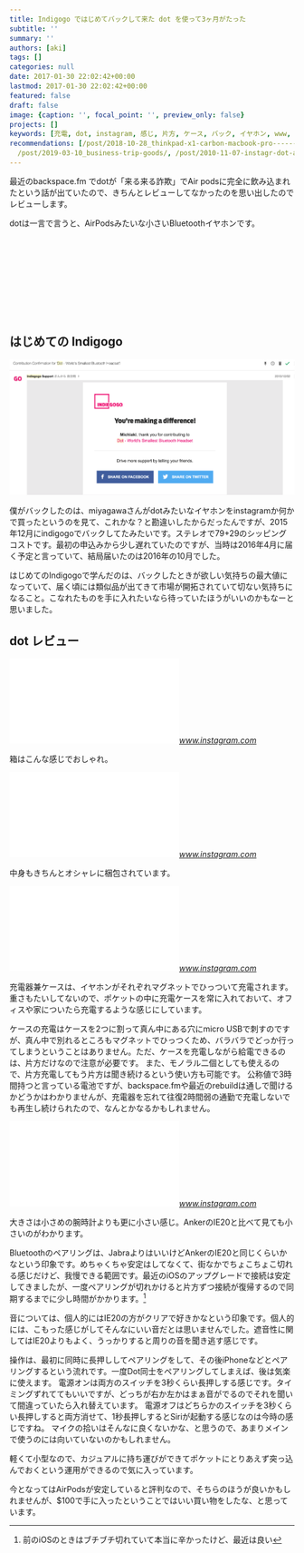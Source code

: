 ```yaml
---
title: Indigogo ではじめてバックして来た dot を使って3ヶ月がたった
subtitle: ''
summary: ''
authors: [aki]
tags: []
categories: null
date: 2017-01-30 22:02:42+00:00
lastmod: 2017-01-30 22:02:42+00:00
featured: false
draft: false
image: {caption: '', focal_point: '', preview_only: false}
projects: []
keywords: [充電, dot, instagram, 感じ, 片方, ケース, バック, イヤホン, www, '20']
recommendations: [/post/2018-10-28_thinkpad-x1-carbon-macbook-pro----------usb-type-c-------f6d8c8e77b36/,
  /post/2019-03-10_business-trip-goods/, /post/2010-11-07-instagr-dot-amgamian-bai-i/]
---
```

最近のbackspace.fm でdotが「来る来る詐欺」でAir podsに完全に飲み込まれたという話が出ていたので、きちんとレビューしてなかったのを思い出したのでレビューします。

dotは一言で言うと、AirPodsみたいな小さいBluetoothイヤホンです。

<div class="iframely-embed"><div class="iframely-responsive" style="height: 140px; padding-bottom: 0;"><a href="https://www.indiegogo.com/projects/dot-world-s-smallest-bluetooth-headset" data-iframely-url="//cdn.iframe.ly/eUbZ83H?card=small"></a></div></div><script async src="//cdn.iframe.ly/embed.js" charset="utf-8"></script>

## はじめての Indigogo

![](20170130213220.png)

僕がバックしたのは、miyagawaさんがdotみたいなイヤホンをinstagramか何かで買ったというのを見て、これかな？と勘違いしたからだったんですが、2015年12月にindigogoでバックしてたみたいです。ステレオで$79+$29のシッピングコストです。最初の申込みから少し遅れていたのですが、当時は2016年4月に届く予定と言っていて、結局届いたのは2016年の10月でした。

はじめてのIndigogoで学んだのは、バックしたときが欲しい気持ちの最大値になっていて、届く頃には類似品が出てきて市場が開拓されていて切ない気持ちになること。こなれたものを手に入れたいなら待っていたほうがいいのかもなーと思いました。

## dot レビュー

<iframe src="//www.instagram.com/p/BLXPs3Uhk5W/embed/" data-entry-image="http://www.instagram.com/p/BLXPs3Uhk5W/media/?size=l" class="instagram-iframe" frameborder="0" scrolling="no" allowtransparency></iframe><cite class="hatena-citation"><a href="https://www.instagram.com/p/BLXPs3Uhk5W/">www.instagram.com</a></cite>

箱はこんな感じでおしゃれ。

<iframe src="//www.instagram.com/p/BLXQDBnhbSx/embed/" data-entry-image="http://www.instagram.com/p/BLXQDBnhbSx/media/?size=l" class="instagram-iframe" frameborder="0" scrolling="no" allowtransparency></iframe><cite class="hatena-citation"><a href="https://www.instagram.com/p/BLXQDBnhbSx/?taken-by=c.hezou&amp;hl=ja">www.instagram.com</a></cite>

中身もきちんとオシャレに梱包されています。

<iframe src="//www.instagram.com/p/BLXQWDGh-oH/embed/" data-entry-image="http://www.instagram.com/p/BLXQWDGh-oH/media/?size=l" class="instagram-iframe" frameborder="0" scrolling="no" allowtransparency></iframe><cite class="hatena-citation"><a href="https://www.instagram.com/p/BLXQWDGh-oH/?taken-by=c.hezou&amp;hl=ja">www.instagram.com</a></cite>

充電器兼ケースは、イヤホンがそれぞれマグネットでひっついて充電されます。 重さもたいしてないので、ポケットの中に充電ケースを常に入れておいて、オフィスや家についたら充電するような感じにしています。

ケースの充電はケースを2つに割って真ん中にある穴にmicro USBで刺すのですが、真ん中で別れるところもマグネットでひっつくため、バラバラでどっか行ってしまうということはありません。ただ、ケースを充電しながら給電できるのは、片方だけなので注意が必要です。 また、モノラル二個としても使えるので、片方充電してもう片方は聞き続けるという使い方も可能です。 公称値で3時間持つと言っている電池ですが、backspace.fmや最近のrebuildは通しで聞けるかどうかはわかりませんが、充電器を忘れて往復2時間弱の通勤で充電しないでも再生し続けられたので、なんとかなるかもしれません。

<iframe src="//www.instagram.com/p/BLXP-8thiAr/embed/" data-entry-image="http://www.instagram.com/p/BLXP-8thiAr/media/?size=l" class="instagram-iframe" frameborder="0" scrolling="no" allowtransparency></iframe><cite class="hatena-citation"><a href="https://www.instagram.com/p/BLXP-8thiAr/?taken-by=c.hezou&amp;hl=ja">www.instagram.com</a></cite>

大きさは小さめの腕時計よりも更に小さい感じ。AnkerのIE20と比べて見ても小さいのがわかります。

Bluetoothのペアリングは、JabraよりはいいけどAnkerのIE20と同じくらいかなという印象です。めちゃくちゃ安定はしてなくて、街なかでちょこちょこ切れる感じだけど、我慢できる範囲です。最近のiOSのアップグレードで接続は安定してきましたが、一度ペアリングが切れかけると片方ずつ接続が復帰するので同期するまでに少し時間がかかります。[^1]

音については、個人的にはIE20の方がクリアで好きかなという印象です。個人的には、こもった感じがしてそんなにいい音だとは思いませんでした。遮音性に関してはIE20よりもよく、うっかりすると周りの音を聞き逃す感じです。

操作は、最初に同時に長押ししてペアリングをして、その後iPhoneなどとペアリングするという流れです。一度Dot同士をペアリングしてしまえば、後は気楽に使えます。 電源オンは両方のスイッチを3秒くらい長押しする感じです。タイミングずれててもいいですが、どっちが右か左かはまぁ音がでるのでそれを聞いて間違っていたら入れ替えています。 電源オフはどちらかのスイッチを3秒くらい長押しすると両方消せて、1秒長押しするとSiriが起動する感じなのは今時の感じですね。 マイクの拾いはそんなに良くないかな、と思うので、あまりメインで使うのには向いていないのかもしれません。

軽くて小型なので、カジュアルに持ち運びができてポケットにとりあえず突っ込んでおくという運用ができるので気に入っています。

今となってはAirPodsが安定していると評判なので、そちらのほうが良いかもしれませんが、$100で手に入ったということではいい買い物をしたな、と思っています。

[^1]: 前のiOSのときはブチブチ切れていて本当に辛かったけど、最近は良い
